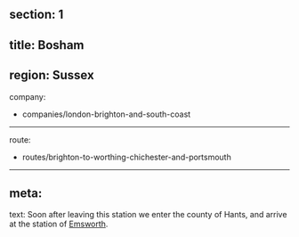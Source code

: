 section: 1
----
title: Bosham
----
region: Sussex
----
company:
- companies/london-brighton-and-south-coast
----
route:
- routes/brighton-to-worthing-chichester-and-portsmouth
----
meta:
----
text: Soon after leaving this station we enter the county of Hants, and arrive at the station of [Emsworth](/stations/emsworth).